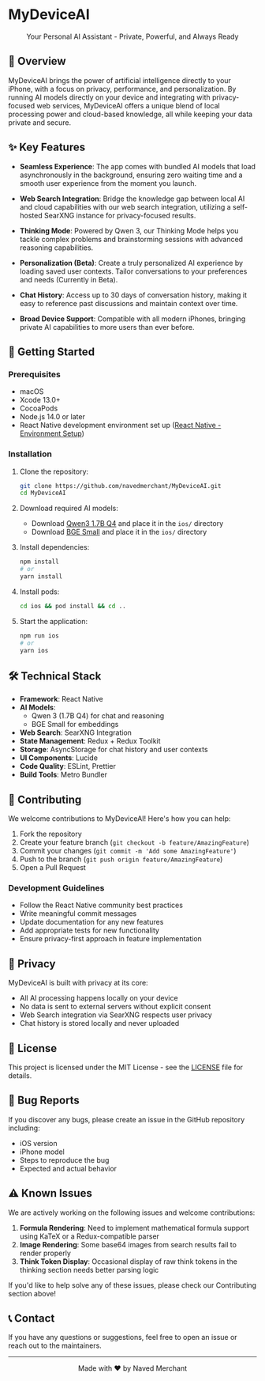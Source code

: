 # MyDeviceAI

<p align="center">
  Your Personal AI Assistant - Private, Powerful, and Always Ready
</p>

## 🌟 Overview

MyDeviceAI brings the power of artificial intelligence directly to your iPhone, with a focus on privacy, performance, and personalization. By running AI models directly on your device and integrating with privacy-focused web services, MyDeviceAI offers a unique blend of local processing power and cloud-based knowledge, all while keeping your data private and secure.

## ✨ Key Features

- **Seamless Experience**: The app comes with bundled AI models that load asynchronously in the background, ensuring zero waiting time and a smooth user experience from the moment you launch.

- **Web Search Integration**: Bridge the knowledge gap between local AI and cloud capabilities with our web search integration, utilizing a self-hosted SearXNG instance for privacy-focused results.

- **Thinking Mode**: Powered by Qwen 3, our Thinking Mode helps you tackle complex problems and brainstorming sessions with advanced reasoning capabilities.

- **Personalization (Beta)**: Create a truly personalized AI experience by loading saved user contexts. Tailor conversations to your preferences and needs (Currently in Beta).

- **Chat History**: Access up to 30 days of conversation history, making it easy to reference past discussions and maintain context over time.

- **Broad Device Support**: Compatible with all modern iPhones, bringing private AI capabilities to more users than ever before.

## 🚀 Getting Started

### Prerequisites

- macOS
- Xcode 13.0+
- CocoaPods
- Node.js 14.0 or later
- React Native development environment set up ([React Native - Environment Setup](https://reactnative.dev/docs/environment-setup))

### Installation

1. Clone the repository:
   ```bash
   git clone https://github.com/navedmerchant/MyDeviceAI.git
   cd MyDeviceAI
   ```

2. Download required AI models:
   - Download [Qwen3 1.7B Q4](https://huggingface.co/bartowski/Qwen_Qwen3-1.7B-GGUF) and place it in the `ios/` directory
   - Download [BGE Small](https://huggingface.co/CompendiumLabs/bge-small-en-v1.5-gguf) and place it in the `ios/` directory

3. Install dependencies:
   ```bash
   npm install
   # or
   yarn install
   ```

4. Install pods:
   ```bash
   cd ios && pod install && cd ..
   ```

5. Start the application:
   ```bash
   npm run ios
   # or
   yarn ios
   ```

## 🛠️ Technical Stack

- **Framework**: React Native
- **AI Models**: 
  - Qwen 3 (1.7B Q4) for chat and reasoning
  - BGE Small for embeddings
- **Web Search**: SearXNG Integration
- **State Management**: Redux + Redux Toolkit
- **Storage**: AsyncStorage for chat history and user contexts
- **UI Components**: Lucide
- **Code Quality**: ESLint, Prettier
- **Build Tools**: Metro Bundler

## 🤝 Contributing

We welcome contributions to MyDeviceAI! Here's how you can help:

1. Fork the repository
2. Create your feature branch (`git checkout -b feature/AmazingFeature`)
3. Commit your changes (`git commit -m 'Add some AmazingFeature'`)
4. Push to the branch (`git push origin feature/AmazingFeature`)
5. Open a Pull Request

### Development Guidelines

- Follow the React Native community best practices
- Write meaningful commit messages
- Update documentation for any new features
- Add appropriate tests for new functionality
- Ensure privacy-first approach in feature implementation

## 🔐 Privacy

MyDeviceAI is built with privacy at its core:
- All AI processing happens locally on your device
- No data is sent to external servers without explicit consent
- Web Search integration via SearXNG respects user privacy
- Chat history is stored locally and never uploaded

## 📄 License

This project is licensed under the MIT License - see the [LICENSE](LICENSE) file for details.

## 🐛 Bug Reports

If you discover any bugs, please create an issue in the GitHub repository including:

- iOS version
- iPhone model
- Steps to reproduce the bug
- Expected and actual behavior

## ⚠️ Known Issues

We are actively working on the following issues and welcome contributions:

1. **Formula Rendering**: Need to implement mathematical formula support using KaTeX or a Redux-compatible parser
2. **Image Rendering**: Some base64 images from search results fail to render properly
3. **Think Token Display**: Occasional display of raw think tokens in the thinking section needs better parsing logic

If you'd like to help solve any of these issues, please check our Contributing section above!

## 📞 Contact

If you have any questions or suggestions, feel free to open an issue or reach out to the maintainers.

---

<p align="center">
  Made with ❤️ by Naved Merchant
</p>
